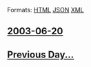 
Formats: [HTML](2003/06/20/index.html)  [JSON](2003/06/20/index.json)  [XML](2003/06/20/index.xml)  

## [2003-06-20](/news/2003/06/20/index.md)

## [Previous Day...](/news/2003/06/19/index.md)

